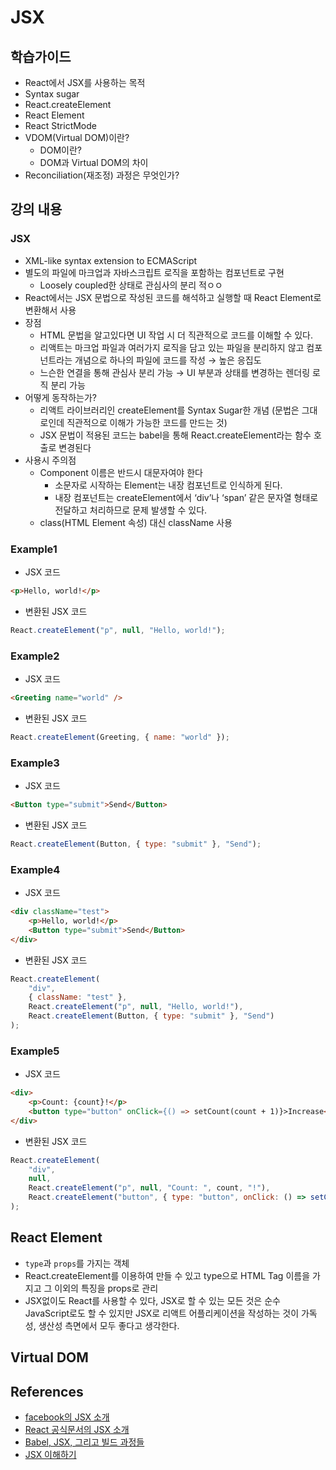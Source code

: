 # JSX

## 학습가이드

* React에서 JSX를 사용하는 목적
* Syntax sugar
* React.createElement
* React Element
* React StrictMode
* VDOM(Virtual DOM)이란?
  * DOM이란?
  * DOM과 Virtual DOM의 차이
* Reconciliation(재조정) 과정은 무엇인가?

## 강의 내용

### JSX

* XML-like syntax extension to ECMAScript
* 별도의 파일에 마크업과 자바스크립트 로직을 포함하는 컴포넌트로 구현
  * Loosely coupled한 상태로 관심사의 분리 적ㅇㅇ
* React에서는 JSX 문법으로 작성된 코드를 해석하고 실행할 때 React Element로 변환해서 사용
* 장점
  * HTML 문법을 알고있다면 UI 작업 시 더 직관적으로 코드를 이해할 수 있다.
  * 리액트는 마크업 파일과 여러가지 로직을 담고 있는 파일을 분리하지 않고 컴포넌트라는 개념으로 하나의 파일에 코드를 작성 → 높은 응집도
  * 느슨한 연결을 통해 관심사 분리 가능 → UI 부분과 상태를 변경하는 렌더링 로직 분리 가능
* 어떻게 동작하는가?
  * 리액트 라이브러리인 createElement를 Syntax Sugar한 개념 (문법은 그대로인데 직관적으로 이해가 가능한 코드를 만드는 것)
  * JSX 문법이 적용된 코드는 babel을 통해 React.createElement라는 함수 호출로 변경된다
* 사용시 주의점
  * Component 이름은 반드시 대문자여야 한다
    * 소문자로 시작하는 Element는 내장 컴포넌트로 인식하게 된다.
    * 내장 컴포넌트는 createElement에서 ‘div’나 ‘span’ 같은 문자열 형태로 전달하고 처리하므로 문제 발생할 수 있다.
  * class(HTML Element 속성) 대신 className 사용

### Example1

* JSX 코드

```html
<p>Hello, world!</p>
```

* 변환된 JSX 코드

```jsx
React.createElement("p", null, "Hello, world!");
```

### Example2

* JSX 코드

```html
<Greeting name="world" />
```

* 변환된 JSX 코드

```jsx
React.createElement(Greeting, { name: "world" });
```

### Example3

* JSX 코드

```html
<Button type="submit">Send</Button>
```

* 변환된 JSX 코드

```jsx
React.createElement(Button, { type: "submit" }, "Send");
```

### Example4

* JSX 코드

```html
<div className="test">
    <p>Hello, world!</p>
    <Button type="submit">Send</Button>
</div>
```

* 변환된 JSX 코드

```jsx
React.createElement(
    "div",
    { className: "test" },
    React.createElement("p", null, "Hello, world!"),
    React.createElement(Button, { type: "submit" }, "Send")
);
```

### Example5

* JSX 코드

```html
<div>
    <p>Count: {count}!</p>
    <button type="button" onClick={() => setCount(count + 1)}>Increase</button>
</div>
```

* 변환된 JSX 코드

```jsx
React.createElement(
    "div",
    null,
    React.createElement("p", null, "Count: ", count, "!"),
    React.createElement("button", { type: "button", onClick: () => setCount(count + 1) }, "Increase")
);
```

## React Element

* `type`과 `props`를 가지는 객체
* React.createElement를 이용하여 만들 수 있고 type으로 HTML  Tag 이름을 가지고 그 이외의 특징을 props로 관리
* JSX없이도 React를 사용할 수 있다, JSX로 할 수 있는 모든 것은 순수 JavaScript로도 할 수 있지만 JSX로 리액트 어플리케이션을 작성하는 것이 가독성, 생산성 측면에서 모두 좋다고 생각한다.

## Virtual DOM



## References

* [facebook의 JSX 소개](https://facebook.github.io/jsx/)
* [React 공식문서의 JSX 소개](https://ko.reactjs.org/docs/introducing-jsx.html)
* [Babel, JSX, 그리고 빌드 과정들](https://ko.reactjs.org/docs/faq-build.html)
* [JSX 이해하기](https://ko.reactjs.org/docs/jsx-in-depth.html)
